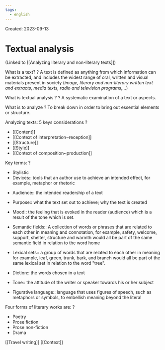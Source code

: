 ```yaml
---
tags:
  - english
---
```

Created: 2023-09-13

# Textual analysis
(Linked to [[Analyzing literary and non-literary texts]])

What is a text?
?
A text is defined as anything from which information can be extracted, and includes the widest range of oral, written and visual materials present in society (*image, literary and non-literary written text and extracts, media texts, radio and television programs,...*)
<!--SR:!2023-11-05,29,210-->

What is textual analysis ?
?
A systematic examination of a text or aspects.
<!--SR:!2023-11-19,39,243-->

What is to analyze
?
To break down in order to bring out essential elements or structure.
<!--SR:!2023-11-06,30,210-->

Analyzing texts: 5 keys considerations
?
- [[Content]]
- [[Context of interpretation~reception]]
- [[Structure]]
- [[Style]]
- [[Context of composition~production]]
<!--SR:!2023-10-31,26,210-->

Key terms:
?
- Stylistic
- Devices:: tools that an author use to achieve an intended effect, for example, metaphor or rhetoric
<!--SR:!2023-11-06,28,210-->
- Audience:: the intended readership of a text
<!--SR:!2023-10-17,17,210-->
- Purpose:: what the text set out to achieve; why the text is created
<!--SR:!2023-11-10,34,230-->
- Mood:: the feeling that is evoked in the reader (audience) which is  a result of the tone which is set.
<!--SR:!2023-11-03,26,210-->
- Semantic fields:: A collection of words or phrases that are related to each other in meaning and connotation, for example, safety, welcome, support, shelter, structure and warmth would all be part of the same semantic field in relation to the word home
<!--SR:!2023-10-25,27,250-->
- Lexical sets:: a group of words that are related to each other in meaning for example, leaf, green, trunk, bark, and branch would all be part of the same lexical set in relation to the word "tree".
<!--SR:!2023-10-22,21,230-->
- Diction:: the words chosen in a text
<!--SR:!2023-10-14,20,250-->
- Tone:: the attitude of the writer or speaker towards his or her subject
<!--SR:!2023-11-09,31,210-->
- Figurative language:: language that uses figures of speech, such as metaphors or symbols, to embellish meaning beyond the literal
<!--SR:!2023-10-13,17,230-->

Four forms of literary works are:
?
- Poetry
- Prose fiction
- Prose non-fiction
- Drama
<!--SR:!2023-11-05,28,211-->

[[Travel writing]]
[[Context]]